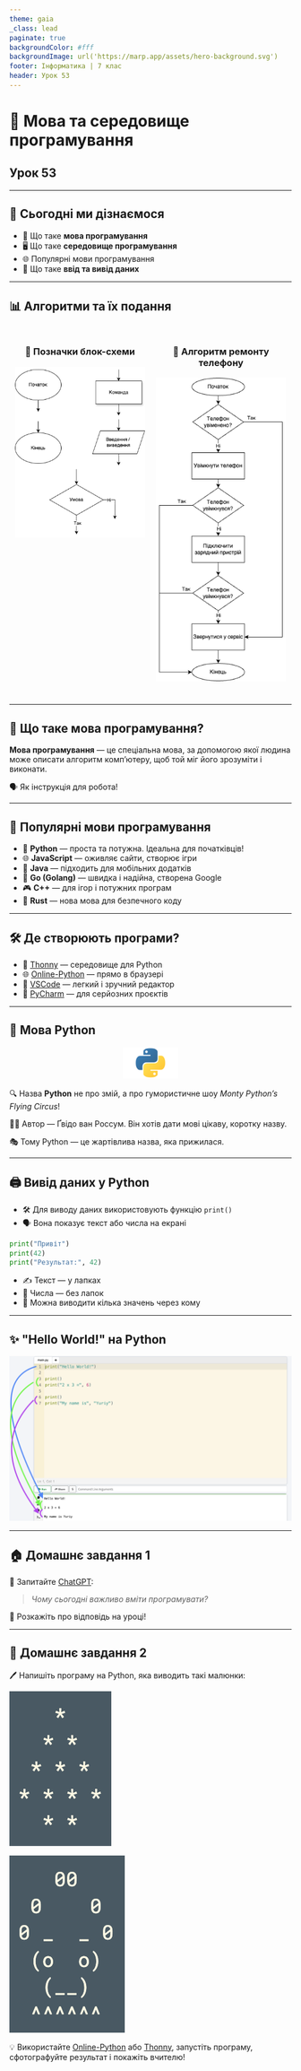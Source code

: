 ```yaml
---
theme: gaia
_class: lead
paginate: true
backgroundColor: #fff
backgroundImage: url('https://marp.app/assets/hero-background.svg')
footer: Інформатика | 7 клас
header: Урок 53
---
```


# 🧠 Мова та середовище програмування

## Урок 53

---

## 🎯 Сьогодні ми дізнаємося

- 💬 Що таке **мова програмування**
- 🖥️ Що таке **середовище програмування**
- 🌐 Популярні мови програмування
- 🔁 Що таке **ввід та вивід даних**

---

## 📊 Алгоритми та їх подання

<style>
.grid-container {
  display: grid;
  grid-template-columns: 50% 50%;
  align-items: left;
}
.col {
  font-size: 14px;
  padding: 10px;
  max-width: 100%;
  height: auto;
  text-align: center;
}
</style>

<div class="grid-container">
  <div class="col">

### 🔷 Позначки блок-схеми

![w:300px](./assets/53/algo-basic-shapes.png)

  </div>

  <div class="col">

### 🔧 Алгоритм ремонту телефону

![h:500px](./assets/53/fix-my-phone-algorithm.png)

  </div>
</div>

---

## 🧾 Що таке мова програмування?

**Мова програмування** — це спеціальна мова, за допомогою якої людина може описати алгоритм компʼютеру, щоб той міг його зрозуміти і виконати.

🗣️ Як інструкція для робота!

---

## 🌟 Популярні мови програмування

<style>
section p, section ul {
  font-size: 20pt;
}
</style>

- 🐍 **Python** — проста та потужна. Ідеальна для початківців!
- 🌐 **JavaScript** — оживляє сайти, створює ігри
- 📱 **Java** — підходить для мобільних додатків
- 🚀 **Go (Golang)** — швидка і надійна, створена Google
- 🎮 **C++** — для ігор і потужних програм
- 🦀 **Rust** — нова мова для безпечного коду

---

## 🛠️ Де створюють програми?

- 🧪 [Thonny](https://thonny.org/) — середовище для Python
- 🌐 [Online-Python](https://www.online-python.com/) — прямо в браузері
- 📝 [VSCode](https://code.visualstudio.com/) — легкий і зручний редактор
- 🧠 [PyCharm](https://www.jetbrains.com/pycharm/) — для серйозних проєктів

---

## 🐍 Мова Python

<style>
  section p {
    font-size: 16pt;
  }
  .center-img {
    text-align: center;
    margin-bottom: 1em;
  }
</style>

<div class="center-img">
  <img src="./assets/53/python-logo.png" alt="Python Logo" width="100px">
</div>

🔍 Назва **Python** не про змій, а про гумористичне шоу *Monty Python’s Flying Circus*!

👨‍💻 Автор — Ґвідо ван Россум. Він хотів дати мові цікаву, коротку назву.

🎭 Тому Python — це жартівлива назва, яка прижилася.

---

## 🖨️ Вивід даних у Python

- 🛠️ Для виводу даних використовують функцію `print()`
- 🗣️ Вона показує текст або числа на екрані

```python
print("Привіт")
print(42)
print("Результат:", 42)
```

- ✍️ Текст — у лапках
- 🔢 Числа — без лапок
- 🧩 Можна виводити кілька значень через кому

---

## ✨ "Hello World!" на Python

![h:480px](./assets/53/python-print.png)

---

## 🏠 Домашнє завдання 1

🧠 Запитайте [ChatGPT](https://chatgpt.com/):
> *Чому сьогодні важливо вміти програмувати?*

💬 Розкажіть про відповідь на уроці!

---

## 🧩 Домашнє завдання 2

🖊️ Напишіть програму на Python, яка виводить такі малюнки:

![h:120px](./assets/53/task-1.png)

![h:120px](./assets/53/task-2.png)

💡 Використайте [Online-Python](https://www.online-python.com/) або [Thonny](https://thonny.org/),
запустіть програму, сфотографуйте результат і покажіть вчителю!
